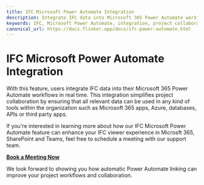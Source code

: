 ```yaml
---
title: IFC Microsoft Power Automate Integration
description: Integrate IFC data into Microsoft 365 Power Automate workflows in real time to simplify project collaboration.
keywords: IFC, Microsoft Power Automate, integration, project collaboration, Microsoft 365, SharePoint, Teams
canonical_url: https://docs.flinker.app/docs/ifc-power-automate.html
---
```


# IFC Microsoft Power Automate Integration

With this feature, users integrate IFC data into their Microsoft 365 Power Automate workflows in real time. This integration simplifies project collaboration by ensuring that all relevant data can be used in any kind of tools within the organization such as Microsoft 365 apps, Azure, databases, APIs or third party apps.

If you're interested in learning more about how our IFC Microsoft Power Automate feature can enhance your IFC viewer experience in Microsft 365, SharePoint and Teams, feel free to schedule a meeting with our support team.

[**Book a Meeting Now**](https://outlook.office365.com/book/SupportConsultingonlinemeeting@flinker.app/)

We look forward to showing you how automatic Power Automate linking can improve your project workflows and collaboration.

